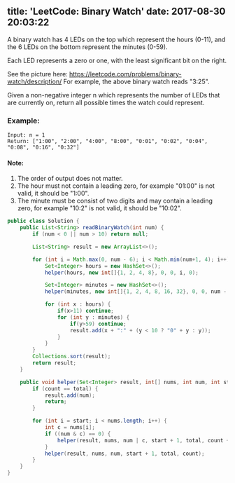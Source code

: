 title: 'LeetCode: Binary Watch'
date: 2017-08-30 20:03:22
---

A binary watch has 4 LEDs on the top which represent the hours (0-11), and the 6 LEDs on the bottom represent the minutes (0-59).

Each LED represents a zero or one, with the least significant bit on the right.

See the picture here: https://leetcode.com/problems/binary-watch/description/
For example, the above binary watch reads "3:25".

Given a non-negative integer n which represents the number of LEDs that are currently on, return all possible times the watch could represent.

### Example:
```
Input: n = 1
Return: ["1:00", "2:00", "4:00", "8:00", "0:01", "0:02", "0:04", "0:08", "0:16", "0:32"]
```

#### Note:
1. The order of output does not matter.
2. The hour must not contain a leading zero, for example "01:00" is not valid, it should be "1:00".
3. The minute must be consist of two digits and may contain a leading zero, for example "10:2" is not valid, it should be "10:02".


```java
public class Solution {
    public List<String> readBinaryWatch(int num) {
        if (num < 0 || num > 10) return null;

        List<String> result = new ArrayList<>();

        for (int i = Math.max(0, num - 6); i < Math.min(num+1, 4); i++) {
            Set<Integer> hours = new HashSet<>();
            helper(hours, new int[]{1, 2, 4, 8}, 0, 0, i, 0);

            Set<Integer> minutes = new HashSet<>();
            helper(minutes, new int[]{1, 2, 4, 8, 16, 32}, 0, 0, num - i, 0);

            for (int x : hours) {
                if(x>11) continue;
                for (int y : minutes) {
                    if(y>59) continue;
                    result.add(x + ":" + (y < 10 ? "0" + y : y));
                }
            }
        }
        Collections.sort(result);
        return result;
    }

    public void helper(Set<Integer> result, int[] nums, int num, int start, int total, int count) {
        if (count == total) {
            result.add(num);
            return;
        }

        for (int i = start; i < nums.length; i++) {
            int c = nums[i];
            if ((num & c) == 0) {
                helper(result, nums, num | c, start + 1, total, count + 1);
            }
            helper(result, nums, num, start + 1, total, count);
        }
    }
}
```
